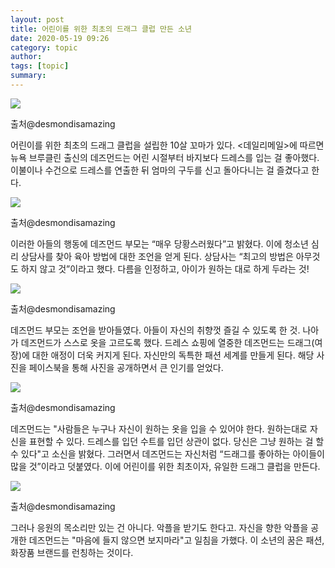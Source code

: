 ```yaml
---
layout: post
title: 어린이를 위한 최초의 드래그 클럽 만든 소년
date: 2020-05-19 09:26
category: topic
author: 
tags: [topic]
summary: 
---
```



  
![](https://img1.daumcdn.net/thumb/R720x0/?fname=https%3A%2F%2Ft1.daumcdn.net%2Fliveboard%2Finterstella-story%2Fc6e79d35bd444375ad325f9bd0187b7f.JPG)

출처@desmondisamazing

어린이를 위한 최초의 드래그 클럽을 설립한 10살 꼬마가 있다. <데일리메일>에 따르면 뉴욕 브루클린 출신의 데즈먼드는 어린 시절부터 바지보다 드레스를 입는 걸 좋아했다. 이불이나 수건으로 드레스를 연출한 뒤 엄마의 구두를 신고 돌아다니는 걸 즐겼다고 한다.

![](https://img1.daumcdn.net/thumb/R720x0/?fname=https%3A%2F%2Ft1.daumcdn.net%2Fliveboard%2Finterstella-story%2Ffda1bb6e9b4c42299131e7be69a52c3b.JPG)

출처@desmondisamazing

이러한 아들의 행동에 데즈먼드 부모는 “매우 당황스러웠다”고 밝혔다. 이에 청소년 심리 상담사를 찾아 육아 방법에 대한 조언을 얻게 된다. 상담사는 “최고의 방법은 아무것도 하지 않고 것”이라고 했다. 다름을 인정하고, 아이가 원하는 대로 하게 두라는 것!

![](https://img1.daumcdn.net/thumb/R720x0/?fname=https%3A%2F%2Ft1.daumcdn.net%2Fliveboard%2Finterstella-story%2F73db57ad463c4d8f864f99f08da26cfc.JPG)

출처@desmondisamazing

데즈먼드 부모는 조언을 받아들였다. 아들이 자신의 취향껏 즐길 수 있도록 한 것. 나아가 데즈먼드가 스스로 옷을 고르도록 했다. 드레스 쇼핑에 열중한 데즈먼드는 드래그(여장)에 대한 애정이 더욱 커지게 된다. 자신만의 독특한 패션 세계를 만들게 된다. 해당 사진을 페이스북을 통해 사진을 공개하면서 큰 인기를 얻었다.

![](https://img1.daumcdn.net/thumb/R720x0/?fname=https%3A%2F%2Ft1.daumcdn.net%2Fliveboard%2Finterstella-story%2F76591a9e2f824ff5b945a5fefe020252.JPG)

출처@desmondisamazing

데즈먼드는 "사람들은 누구나 자신이 원하는 옷을 입을 수 있어야 한다. 원하는대로 자신을 표현할 수 있다. 드레스를 입던 수트를 입던 상관이 없다. 당신은 그냥 원하는 걸 할 수 있다"고 소신을 밝혔다. 그러면서 데즈먼드는 자신처럼 “드래그를 좋아하는 아이들이 많을 것”이라고 덧붙였다. 이에 어린이를 위한 최초이자, 유일한 드래그 클럽을 만든다.

![](https://img1.daumcdn.net/thumb/R720x0/?fname=https%3A%2F%2Ft1.daumcdn.net%2Fliveboard%2Finterstella-story%2F6e91536ba3d54b1ab917b9338f446386.JPG)

출처@desmondisamazing

그러나 응원의 목소리만 있는 건 아니다. 악플을 받기도 한다고. 자신을 향한 악플을 공개한 데즈먼드는 "마음에 들지 않으면 보지마라"고 일침을 가했다. 이 소년의 꿈은 패션, 화장품 브랜드를 런칭하는 것이다.
